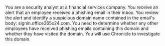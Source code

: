 You are a security analyst at a financial services company. You receive an alert that an employee received a phishing email in their inbox. You review the alert and identify a suspicious domain name contained in the email's body: signin.office365x24.com. You need to determine whether any other employees have received phishing emails containing this domain and whether they have visited the domain. You will use Chronicle to investigate this domain.

